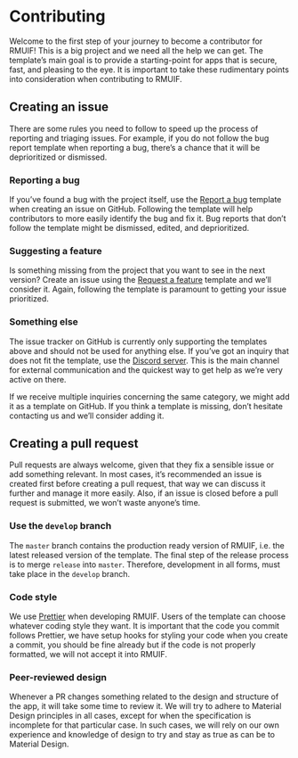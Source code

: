 # Contributing

Welcome to the first step of your journey to become a contributor for RMUIF! This is a big project and we need all the help we can get. The template’s main goal is to provide a starting-point for apps that is secure, fast, and pleasing to the eye. It is important to take these rudimentary points into consideration when contributing to RMUIF.

## Creating an issue

There are some rules you need to follow to speed up the process of reporting and triaging issues. For example, if you do not follow the bug report template when reporting a bug, there’s a chance that it will be deprioritized or dismissed.

### Reporting a bug

If you’ve found a bug with the project itself, use the [Report a bug](https://github.com/rmuif/web/issues/new?template=bug_report.md) template when creating an issue on GitHub. Following the template will help contributors to more easily identify the bug and fix it. Bug reports that don’t follow the template might be dismissed, edited, and deprioritized.

### Suggesting a feature

Is something missing from the project that you want to see in the next version? Create an issue using the [Request a feature](https://github.com/rmuif/web/issues/new?template=feature_request.md) template and we’ll consider it. Again, following the template is paramount to getting your issue prioritized.

### Something else

The issue tracker on GitHub is currently only supporting the templates above and should not be used for anything else. If you’ve got an inquiry that does not fit the template, use the [Discord server](https://discord.gg/5Ann5C3). This is the main channel for external communication and the quickest way to get help as we’re very active on there.

If we receive multiple inquiries concerning the same category, we might add it as a template on GitHub. If you think a template is missing, don’t hesitate contacting us and we’ll consider adding it.

## Creating a pull request

Pull requests are always welcome, given that they fix a sensible issue or add something relevant. In most cases, it’s recommended an issue is created first before creating a pull request, that way we can discuss it further and manage it more easily. Also, if an issue is closed before a pull request is submitted, we won’t waste anyone’s time.

### Use the `develop` branch

The `master` branch contains the production ready version of RMUIF, i.e. the latest released version of the template. The final step of the release process is to merge `release` into `master`. Therefore, development in all forms, must take place in the `develop` branch.

### Code style

We use [Prettier]() when developing RMUIF. Users of the template can choose whatever coding style they want. It is important that the code you commit follows Prettier, we have setup hooks for styling your code when you create a commit, you should be fine already but if the code is not properly formatted, we will not accept it into RMUIF.

### Peer-reviewed design

Whenever a PR changes something related to the design and structure of the app, it will take some time to review it. We will try to adhere to Material Design principles in all cases, except for when the specification is incomplete for that particular case. In such cases, we will rely on our own experience and knowledge of design to try and stay as true as can be to Material Design.
